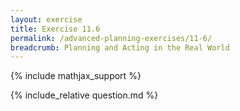 ```yaml
---
layout: exercise
title: Exercise 11.6
permalink: /advanced-planning-exercises/11-6/
breadcrumb: Planning and Acting in the Real World
---
```


{% include mathjax_support %}

<div><i class="arrow-up" data-chapter="advanced-planning-exercises" data-exercise="ex_6" data-rating="0"></i></div>
{% include_relative question.md %}
